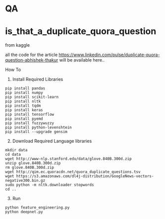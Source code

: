 # QA
# is_that_a_duplicate_quora_question
from kaggle

all the code for the article https://www.linkedin.com/pulse/duplicate-quora-question-abhishek-thakur will be available here..

How To 
1. Install Required Libraries
```
pip install pandas
pip install numpy
pip install scikit-learn
pip install nltk
pip install tqdm
pip install keras
pip install tensorflow
pip install pyemd
pip install fuzzywuzzy
pip install python-levenshtein
pip install --upgrade gensim
```
2. Download Required Language libraries
```
mkdir data
cd data
wget http://www-nlp.stanford.edu/data/glove.840B.300d.zip
unzip glove.840B.300d.zip
rm glove.840B.300d.zip
wget http://qim.ec.quoracdn.net/quora_duplicate_questions.tsv
wget https://s3.amazonaws.com/dl4j-distribution/GoogleNews-vectors-negative300.bin.gz
sudo python -m nltk.downloader stopwords
cd ..
```
3. Run
```
python feature_engineering.py
python deepnet.py
```
